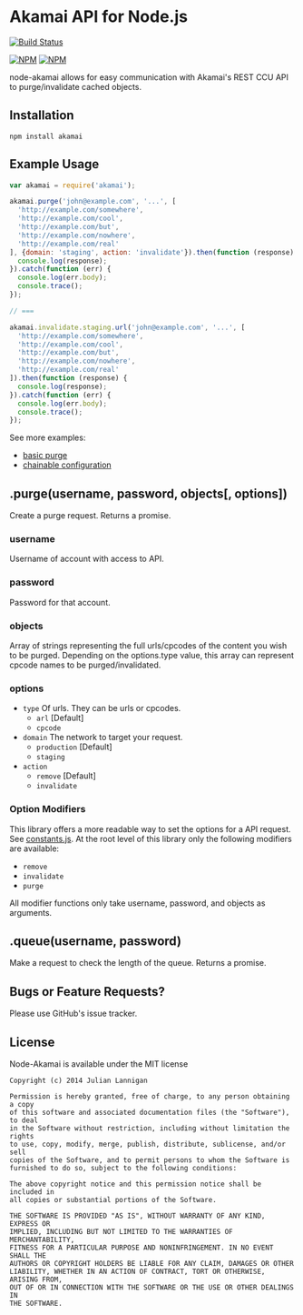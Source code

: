 # Akamai API for Node.js

[![Build Status](https://travis-ci.org/mrlannigan/node-akamai.svg)](https://travis-ci.org/mrlannigan/node-akamai)

[![NPM](https://nodei.co/npm/akamai.png?downloads=true&stars=true)](https://nodei.co/npm/akamai/) [![NPM](https://nodei.co/npm-dl/akamai.png?months=6)](https://nodei.co/npm/akamai/)

node-akamai allows for easy communication with Akamai's REST CCU API to purge/invalidate cached objects.

## Installation

    npm install akamai

## Example Usage

```javascript
var akamai = require('akamai');

akamai.purge('john@example.com', '...', [
  'http://example.com/somewhere',
  'http://example.com/cool',
  'http://example.com/but',
  'http://example.com/nowhere',
  'http://example.com/real'
], {domain: 'staging', action: 'invalidate'}).then(function (response) {
  console.log(response);
}).catch(function (err) {
  console.log(err.body);
  console.trace();
});

// ===

akamai.invalidate.staging.url('john@example.com', '...', [
  'http://example.com/somewhere',
  'http://example.com/cool',
  'http://example.com/but',
  'http://example.com/nowhere',
  'http://example.com/real'
]).then(function (response) {
  console.log(response);
}).catch(function (err) {
  console.log(err.body);
  console.trace();
});
```

See more examples:
* [basic purge](examples/basic_purge.js)
* [chainable configuration](examples/chainable_purge.js)

## .purge(username, password, objects[, options])

Create a purge request. Returns a promise.

### username

Username of account with access to API.

### password

Password for that account.

### objects

Array of strings representing the full urls/cpcodes of the content you wish to be purged.  Depending on the options.type value, this array can represent cpcode names to be purged/invalidated.

### options

* `type` Of urls. They can be urls or cpcodes.
  * `arl` [Default]
  * `cpcode`
* `domain` The network to target your request.
  * `production` [Default]
  * `staging`
* `action`
  * `remove` [Default]
  * `invalidate`

### Option Modifiers

This library offers a more readable way to set the options for a API request.  See [constants.js](lib/constants.js#L13).  At the root level of this library only the following modifiers are available:

* `remove`
* `invalidate`
* `purge`

All modifier functions only take username, password, and objects as arguments.

## .queue(username, password)

Make a request to check the length of the queue. Returns a promise.

## Bugs or Feature Requests?

Please use GitHub's issue tracker.

## License

Node-Akamai is available under the MIT license

```
Copyright (c) 2014 Julian Lannigan

Permission is hereby granted, free of charge, to any person obtaining a copy
of this software and associated documentation files (the "Software"), to deal
in the Software without restriction, including without limitation the rights
to use, copy, modify, merge, publish, distribute, sublicense, and/or sell
copies of the Software, and to permit persons to whom the Software is
furnished to do so, subject to the following conditions:

The above copyright notice and this permission notice shall be included in
all copies or substantial portions of the Software.

THE SOFTWARE IS PROVIDED "AS IS", WITHOUT WARRANTY OF ANY KIND, EXPRESS OR
IMPLIED, INCLUDING BUT NOT LIMITED TO THE WARRANTIES OF MERCHANTABILITY,
FITNESS FOR A PARTICULAR PURPOSE AND NONINFRINGEMENT. IN NO EVENT SHALL THE
AUTHORS OR COPYRIGHT HOLDERS BE LIABLE FOR ANY CLAIM, DAMAGES OR OTHER
LIABILITY, WHETHER IN AN ACTION OF CONTRACT, TORT OR OTHERWISE, ARISING FROM,
OUT OF OR IN CONNECTION WITH THE SOFTWARE OR THE USE OR OTHER DEALINGS IN
THE SOFTWARE.
```
